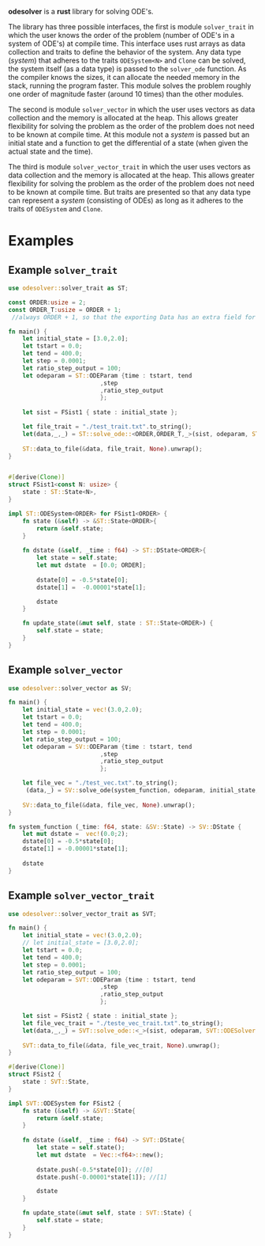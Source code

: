 **odesolver** is a **rust** library for solving ODE's.

The library has three possible interfaces, the first is module `solver_trait` in which the user knows the order of the problem (number of ODE's in a system of ODE's) at compile time. This interface uses rust arrays as data collection and traits to define the behavior of the system. Any data type (*system*) that adheres to the traits `ODESystem<N>` and `Clone` can be solved, the system itself (as a data type) is passed to the `solver_ode` function. As the compiler knows the sizes, it can allocate the needed memory in the stack, running the program faster. This module solves the problem roughly one order of magnitude faster (around 10 times) than the other modules. 

The second is module `solver_vector` in which the user uses vectors as data collection and the memory is allocated at the heap. This allows greater flexibility for solving the problem as the order of the problem does not need to be known at compile time. At this module not a *system* is passed but an initial state and a function to get the differential of a state (when given the actual state and the time).


The third is module `solver_vector_trait` in which the user uses vectors as data collection and the memory is allocated at the heap. This allows greater flexibility for solving the problem as the order of the problem does not need to be known at compile time. But traits are presented so that any data type can represent a *system* (consisting of ODEs) as long as it adheres to the traits of `ODESystem` and `Clone`.


# Examples

## Example `solver_trait`

```rust
use odesolver::solver_trait as ST;

const ORDER:usize = 2;
const ORDER_T:usize = ORDER + 1;
 //always ORDER + 1, so that the exporting Data has an extra field for the time.

fn main() {
    let initial_state = [3.0,2.0];
    let tstart = 0.0;
    let tend = 400.0;
    let step = 0.0001;
    let ratio_step_output = 100;
    let odeparam = ST::ODEParam {time : tstart, tend
                          ,step
                          ,ratio_step_output
                          };
    
    let sist = FSist1 { state : initial_state };

    let file_trait = "./test_trait.txt".to_string();
    let(data,_,_) = ST::solve_ode::<ORDER,ORDER_T,_>(sist, odeparam, ST::ODESolver::RK4);
    
    ST::data_to_file(&data, file_trait, None).unwrap();
}


#[derive(Clone)]
struct FSist1<const N: usize> {
    state : ST::State<N>,
}

impl ST::ODESystem<ORDER> for FSist1<ORDER> {
    fn state (&self) -> &ST::State<ORDER>{
        return &self.state;
    }
    
    fn dstate (&self, _time : f64) -> ST::DState<ORDER>{
        let state = self.state;
        let mut dstate  = [0.0; ORDER];
        
        dstate[0] = -0.5*state[0];
        dstate[1] =  -0.00001*state[1];

        dstate
    }

    fn update_state(&mut self, state : ST::State<ORDER>) {
        self.state = state;
    }
}
```

## Example `solver_vector`

```rust
use odesolver::solver_vector as SV;

fn main() {
    let initial_state = vec!(3.0,2.0);
    let tstart = 0.0;
    let tend = 400.0;
    let step = 0.0001;
    let ratio_step_output = 100;
    let odeparam = SV::ODEParam {time : tstart, tend
                          ,step
                          ,ratio_step_output
                          };

    let file_vec = "./test_vec.txt".to_string();
     (data,_) = SV::solve_ode(system_function, odeparam, initial_state, SV::ODESolver::RK4); 
    
    SV::data_to_file(&data, file_vec, None).unwrap();
}

fn system_function (_time: f64, state: &SV::State) -> SV::DState {
    let mut dstate =  vec!(0.0;2);
    dstate[0] = -0.5*state[0];
    dstate[1] = -0.00001*state[1];
    
    dstate
}
```

## Example `solver_vector_trait`

```rust
use odesolver::solver_vector_trait as SVT;

fn main() {
    let initial_state = vec!(3.0,2.0);
    // let initial_state = [3.0,2.0];
    let tstart = 0.0;
    let tend = 400.0;
    let step = 0.0001;
    let ratio_step_output = 100;
    let odeparam = SVT::ODEParam {time : tstart, tend
                          ,step
                          ,ratio_step_output
                          };

    let sist = FSist2 { state : initial_state };
    let file_vec_trait = "./teste_vec_trait.txt".to_string();
    let(data,_,_) = SVT::solve_ode::<_>(sist, odeparam, SVT::ODESolver::RK4);
    
    SVT::data_to_file(&data, file_vec_trait, None).unwrap();
}

#[derive(Clone)]
struct FSist2 {
    state : SVT::State,
}

impl SVT::ODESystem for FSist2 {
    fn state (&self) -> &SVT::State{
        return &self.state;
    }
    
    fn dstate (&self, _time : f64) -> SVT::DState{
        let state = self.state();
        let mut dstate  = Vec::<f64>::new();
        
        dstate.push(-0.5*state[0]); //[0]
        dstate.push(-0.00001*state[1]); //[1]

        dstate
    }

    fn update_state(&mut self, state : SVT::State) {
        self.state = state;
    }
}
```
